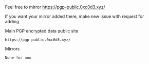 Feel free to mirror https://pgp-public.0xc0d3.xyz/

If you want your mirror added there, make new issue with request for adding

Main PGP encrypted data public site
```
https://pgp-public.0xc0d3.xyz/
```

Mirrors
```
None for now
```
